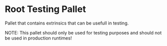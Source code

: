 # Root Testing Pallet

Pallet that contains extrinsics that can be usefull in testing.

NOTE: This pallet should only be used for testing purposes and should not be used in production runtimes!

